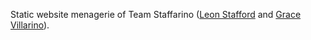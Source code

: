 ---
---

Static website menagerie of Team Staffarino ([Leon Stafford](https://ljs.dev) and [Grace Villarino](https://www.gracevillarino.com/)).


